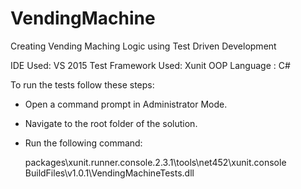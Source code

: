 # VendingMachine
Creating Vending Maching Logic using Test Driven Development

IDE Used: VS 2015
Test Framework Used: Xunit
OOP Language : C#

To run the tests follow these steps:

- Open a command prompt in Administrator Mode.

- Navigate to the root folder of the solution.

- Run the following command:

  packages\xunit.runner.console.2.3.1\tools\net452\xunit.console BuildFiles\v1.0.1\VendingMachineTests.dll
  
  
